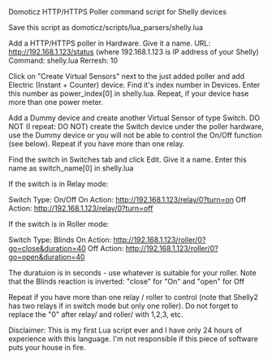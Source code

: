 Domoticz HTTP/HTTPS Poller command script for Shelly devices

Save this script as domoticz/scripts/lua_parsers/shelly.lua

Add a HTTP/HTTPS poller in Hardware. Give it a name.
URL: http://192.168.1.123/status (where 192.168.1.123 is IP address of your Shelly)
Command: shelly.lua
Rerresh: 10

Click on "Create Virtual Sensors" next to the just added poller and add Electric (Instant + Counter) device. Find it's index number in Devices. Enter this number as power_index[0] in shelly.lua. Repeat, if your device hase more than one power meter.

Add a Dummy device and create another Virtual Sensor of type Switch. DO NOT (I repeat: DO NOT) create the Switch device under the poller hardware, use the Dummy device or you will not be able to control the On/Off function (see below). Repeat if you have more than one relay.

Find the switch in Switches tab and click Edit. Give it a name. Enter this name as switch_name[0] in shelly.lua

If the switch is in Relay mode:

   Switch Type: On/Off
   On Action: http://192.168.1.123/relay/0?turn=on
   Off Action: http://192.168.1.123/relay/0?turn=off

If the switch is in Roller mode:

   Switch Type: Blinds
   On Action: http://192.168.1.123/roller/0?go=close&duration=40
   Off Action: http://192.168.1.123/roller/0?go=open&duration=40
   
   The duratuion is in seconds - use whatever is suitable for your roller.
   Note that the Blinds reaction is inverted: "close" for "On" and "open" for Off
   
Repeat if you have more than one relay / roller to control (note that Shelly2 has two relays if in switch mode but only one roller). Do not forget to replace the "0" after relay/ and roller/ with 1,2,3, etc.

Disclaimer: This is my first Lua script ever and I have only 24 hours of experience with this language. I'm not responsible if this piece of software puts your house in fire.
